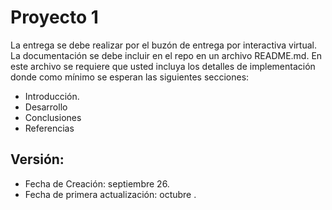 # Proyecto 1
La entrega se debe realizar por el buzón de entrega por interactiva virtual. La
documentación se debe incluir en el repo en un archivo README.md. En este
archivo se requiere que usted incluya los detalles de implementación donde como
mínimo se esperan las siguientes secciones:

- Introducción.
- Desarrollo
- Conclusiones
- Referencias

## Versión:
- Fecha de Creación: septiembre 26.
- Fecha de primera actualización: octubre .
